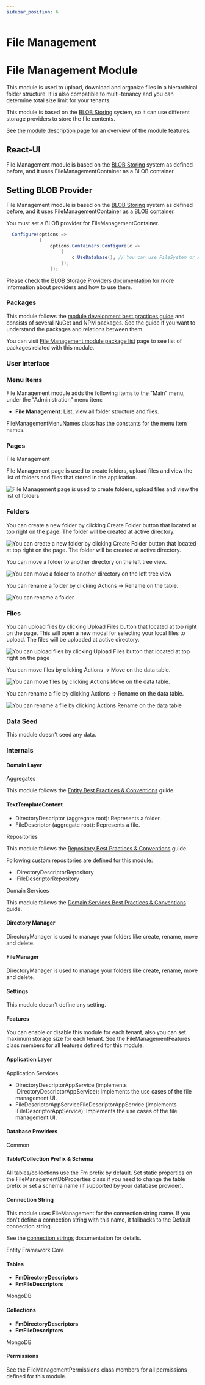 ```yaml
---
sidebar_position: 6
---
```


# File Management



File Management Module
======================

This module is used to upload, download and organize files in a hierarchical folder structure. It is also compatible to multi-tenancy and you can determine total size limit for your tenants.

This module is based on the [BLOB Storing](https://docs.abp.io/en/abp/latest/Blob-Storing) system, so it can use different storage providers to store the file contents.

See [the module description page](https://commercial.abp.io/modules/Volo.FileManagement) for an overview of the module features.

React-UI
--------

File Management module is based on the [BLOB Storing](https://docs.abp.io/en/abp/latest/Blob-Storing) system as defined before, and it uses FileManagementContainer as a BLOB container.

Setting BLOB Provider
---------------------

File Management module is based on the [BLOB Storing](https://docs.abp.io/en/abp/latest/Blob-Storing) system as defined before, and it uses FileManagementContainer as a BLOB container.

You must set a BLOB provider for FileManagementContainer.

```C#
  Configure(options =>
            {
                options.Containers.Configure(c =>
                    {
                        c.UseDatabase(); // You can use FileSystem or Azure providers also.
                    });
                });
```


Please check the [BLOB Storage Providers documentation](https://docs.abp.io/en/abp/latest/Blob-Storing#blob-storage-providers) for more information about providers and how to use them.

### Packages

This module follows the [module development best practices guide](https://docs.abp.io/en/abp/latest/Best-Practices/Index) and consists of several NuGet and NPM packages. See the guide if you want to understand the packages and relations between them.

You can visit [File Management module package list](https://abp.io/packages?moduleName=Volo.FileManagement) page to see list of packages related with this module.

### User Interface

### Menu Items

File Management module adds the following items to the "Main" menu, under the "Administration" menu item:

* **File Management**: List, view all folder structure and files.

FileManagementMenuNames class has the constants for the menu item names.

### Pages

File Management

File Management page is used to create folders, upload files and view the list of folders and files that stored in the application.

![File Management page is used to create folders, upload files and view the list of folders](https://raw.githubusercontent.com/Wai-Technologies/raaghu-docs/development/raaghu/docs/en/images/file-management.png)

### Folders

You can create a new folder by clicking Create Folder button that located at top right on the page. The folder will be created at active directory.

![You can create a new folder by clicking Create Folder button that located at top right on the page. The folder will be created at active directory.](https://raw.githubusercontent.com/Wai-Technologies/raaghu-docs/development/raaghu/docs/en/images/file-management-new.png)

You can move a folder to another directory on the left tree view.

![You can move a folder to another directory on the left tree view](https://raw.githubusercontent.com/Wai-Technologies/raaghu-docs/development/raaghu/docs/en/images/file-management-move.png)

You can rename a folder by clicking Actions -> Rename on the table.

![You can rename a folder](https://raw.githubusercontent.com/Wai-Technologies/raaghu-docs/development/raaghu/docs/en/images/file-management-rename.png)

### Files

You can upload files by clicking Upload Files button that located at top right on the page. This will open a new modal for selecting your local files to upload. The files will be uploaded at active directory.

![You can upload files by clicking Upload Files button that located at top right on the page](https://raw.githubusercontent.com/Wai-Technologies/raaghu-docs/development/raaghu/docs/en/images/file-management-upload.png)

You can move files by clicking Actions -> Move on the data table.

![You can move files by clicking Actions Move on the data table.](https://raw.githubusercontent.com/Wai-Technologies/raaghu-docs/development/raaghu/docs/en/images/file-management-move.png)

You can rename a file by clicking Actions -> Rename on the data table.

![You can rename a file by clicking Actions Rename on the data table](https://raw.githubusercontent.com/Wai-Technologies/raaghu-docs/development/raaghu/docs/en/images/file-management-rename-edit.png)

### Data Seed

This module doesn't seed any data.

### Internals

#### Domain Layer

Aggregates

This module follows the [Entity Best Practices &amp; Conventions](https://docs.abp.io/en/abp/latest/Best-Practices/Entities) guide.

#### TextTemplateContent

* DirectoryDescriptor (aggregate root): Represents a folder.
* FileDescriptor (aggregate root): Represents a file.

Repositories

This module follows the [Repository Best Practices &amp; Conventions](https://docs.abp.io/en/abp/latest/Best-Practices/Repositories) guide.

Following custom repositories are defined for this module:

* IDirectoryDescriptorRepository
* IFileDescriptorRepository

Domain Services

This module follows the [Domain Services Best Practices &amp; Conventions](https://docs.abp.io/en/abp/latest/Best-Practices/Domain-Services) guide.

#### Directory Manager

DirectoryManager is used to manage your folders like create, rename, move and delete.

#### FileManager

DirectoryManager is used to manage your folders like create, rename, move and delete.

#### Settings

This module doesn't define any setting.

#### Features

You can enable or disable this module for each tenant, also you can set maximum storage size for each tenant. See the FileManagementFeatures class members for all features defined for this module.

#### Application Layer

Application Services

* DirectoryDescriptorAppService (implements IDirectoryDescriptorAppService): Implements the use cases of the file management UI.
* FileDescriptorAppServiceFileDescriptorAppService (implements IFileDescriptorAppService): Implements the use cases of the file management UI.

#### Database Providers

Common

#### Table/Collection Prefix & Schema

All tables/collections use the Fm prefix by default. Set static properties on the FileManagementDbProperties class if you need to change the table prefix or set a schema name (if supported by your database provider).

#### Connection String

This module uses FileManagement for the connection string name. If you don't define a connection string with this name, it fallbacks to the Default connection string.

See the [connection strings](https://docs.abp.io/en/abp/latest/Connection-Strings) documentation for details.

Entity Framework Core

#### Tables

* **FmDirectoryDescriptors**
* **FmFileDescriptors**

MongoDB

#### Collections

* **FmDirectoryDescriptors**
* **FmFileDescriptors**

MongoDB

#### Permissions

See the FileManagementPermissions class members for all permissions defined for this module.
